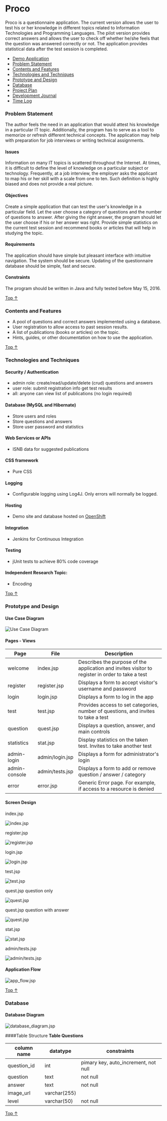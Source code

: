 # Proco
Proco is a questionnaire application. The current version allows the user to test his or her knowledge in different topics related to Information Technologies and Programming Languages. The pilot version provides correct answers and allows the user to check off whether he/she feels that the question was answered correctly or not. The application provides statistical data after the test session is completed.

- [Demo Application](http://tomcat-vgorbic1.rhcloud.com/proco/)
- [Problem Statement](#problem-statement)
- [Contents and Features](#contents-and-features)
- [Technologies and Techniques](#technologies-and-techniques)
- [Prototype and Design](#prototype-and-design)
- [Database](#database)
- [Project Plan](https://github.com/vgorbic1/proco/blob/master/project_plan.md)
- [Development Journal](https://github.com/vgorbic1/proco/blob/master/journal.md)
- [Time Log](https://github.com/vgorbic1/proco/blob/master/timeLog.md)

### Problem Statement
The author feels the need in an application that would attest his knowledge in a particular IT topic. Additionally, the program has to serve as a tool to memorize or refresh different technical concepts. The application may help with preparation for job interviews or writing technical assignments.

#### Issues
Information on many IT topics is scattered throughout the Internet. At times, it is difficult to define the level of knowledge on a particular subject or technology. Frequently, at a job interview, the employer asks the applicant to map his or her skill with a scale from one to ten. Such definition is highly biased and does not provide a real picture.

#### Objectives
Create a simple application that can test the user's knowledge in a particular field. Let the user choose a category of questions and the number of questions to answer. After giving the right answer, the program should let the user choose if his or her answer was right. Provide simple statistics on the current test session and recommend books or articles that will help in studying the topic.

#### Requirements
The application should have simple but pleasant interface with intuitive navigation. The system should be secure. Updating of the questionnaire database should be simple, fast and secure. 

#### Constraints
The program should be written in Java and fully tested before May 15, 2016.

[Top &#8593;](#proco)

### Contents and Features
- A pool of questions and correct answers implemented using a database.
- User registration to allow access to past session results.
- A list of publications (books or articles) on the topic.
- Hints, guides, or other documentation on how to use the application.

[Top &#8593;](#proco)

### Technologies and Techniques
#### Security / Authentication
- admin role: create/read/update/delete (crud) questions and answers
- user role: submit registration info get test results
- all: anyone can view list of publications (no login required)

#### Database (MySQL and Hibernate)
- Store users and roles
- Store questions and answers
- Store user password and statistics

#### Web Services or APIs
- ISNB data for suggested publications

#### CSS framework
- Pure CSS

#### Logging
- Configurable logging using Log4J. Only errors will normally be logged.

#### Hosting
- Demo site and database hosted on [OpenShift](https://tomcat-vgorbic1.rhcloud.com/pico/)

#### Integration
- Jenkins for Continuous Integration

#### Testing
- jUnit tests to achieve 80% code coverage

#### Independent Research Topic:
- Encoding

[Top &#8593;](#proco)

### Prototype and Design
#### Use Case Diagram
![Use Case Diagram](https://github.com/vgorbic1/proco/blob/master/images/use_case.jpg)
#### Pages - Views
|Page | File| Description |
| --- | --- | --- |
|welcome|index.jsp|Describes the purpose of the application and invites visitor to register in order to take a test|
|register|register.jsp|Displays a form to accept visitor's username and password|
|login|login.jsp|Displays a form to log in the app|
|test|test.jsp|Provides access to set categories, number of questions, and invites to take a test|
|question|quest.jsp|Displays a question, answer, and main controls|
|statistics|stat.jsp|Display statistics on the taken test. Invites to take another test|
|admin-login|admin/login.jsp|Displays a form for administrator's login|
|admin-console|admin/tests.jsp|Displays a form to add or remove question / answer / category|
|error|error.jsp|Generic Error page. For example, if access to a resource is denied|

#### Screen Design
index.jsp

![index.jsp](https://github.com/vgorbic1/proco/blob/master/images/index.jpg)

register.jsp

![register.jsp](https://github.com/vgorbic1/proco/blob/master/images/register.jpg)

login.jsp

![login.jsp](https://github.com/vgorbic1/proco/blob/master/images/login.jpg)

test.jsp

![test.jsp](https://github.com/vgorbic1/proco/blob/master/images/test.jpg)

quest.jsp question only

![quest.jsp](https://github.com/vgorbic1/proco/blob/master/images/quest_q.jpg)

quest.jsp question with answer

![quest.jsp](https://github.com/vgorbic1/proco/blob/master/images/quest_a.jpg)

stat.jsp

![stat.jsp](https://github.com/vgorbic1/proco/blob/master/images/stat.jpg)

admin/tests.jsp

![admin/tests.jsp](https://github.com/vgorbic1/proco/blob/master/images/admin_tests.jpg)

#### Application Flow
![app_flow.jsp](https://github.com/vgorbic1/proco/blob/master/images/app_flow.jpg)

[Top &#8593;](#proco)

### Database
#### Database Diagram
![database_diagram.jsp](https://github.com/vgorbic1/proco/blob/master/images/database_diagram.jpg)

####Table Structure
**Table Questions**

|column name|datatype|constraints|
|---|---|---|
|question_id|int|pimary key, auto_increment, not null|
|question|text|not null|
|answer|text|not null|
|image_url|varchar(255)| |
|level|varchar(50)|not null|

[Top &#8593;](#proco)
